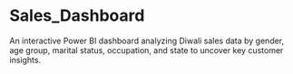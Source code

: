 # Sales_Dashboard
An interactive Power BI dashboard analyzing Diwali sales data by gender, age group, marital status, occupation, and state to uncover key customer insights.
